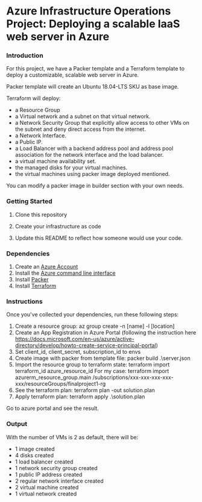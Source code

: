 # Azure Infrastructure Operations Project: Deploying a scalable IaaS web server in Azure

### Introduction
For this project, we have a Packer template and a Terraform template to deploy a customizable, scalable web server in Azure.

Packer template will create an Ubuntu 18.04-LTS SKU as base image.

Terraform will deploy:
- a Resource Group
- a Virtual network and a subnet on that virtual network.
- a Network Security Group that explicitly allow access to other VMs on the subnet and deny direct access from the internet.
- a Network Interface.
- a Public IP.
- a Load Balancer with a backend address pool and address pool association for the network interface and the load balancer.
- a virtual machine availability set.
- the managed disks for your virtual machines.
- the virtual machines using packer image deployed mentioned.
  
You can modify a packer image in builder section with your own needs.


### Getting Started
1. Clone this repository

2. Create your infrastructure as code

3. Update this README to reflect how someone would use your code.

### Dependencies
1. Create an [Azure Account](https://portal.azure.com) 
2. Install the [Azure command line interface](https://docs.microsoft.com/en-us/cli/azure/install-azure-cli?view=azure-cli-latest)
3. Install [Packer](https://www.packer.io/downloads)
4. Install [Terraform](https://www.terraform.io/downloads.html)

### Instructions
Once you've collected your dependencies, run these following steps:
1. Create a resource group: az group create -n [name] -l [location]
2. Create an App Registration in Azure Portal (following the instruction here https://docs.microsoft.com/en-us/azure/active-directory/develop/howto-create-service-principal-portal)
3. Set client_id, client_secret, subscription_id to envs
4. Create image with packer from template file: packer build .\server.json
5. Import the resource group to terraform state: terraform import terraform_id azure_resource_id
   For my case: terraform import azurerm_resource_group.main /subscriptions/xxx-xxx-xxx-xxx-xxx/resourceGroups/finalproject1-rg
6. See the terraform plan: terraform plan -out solution.plan
7. Apply terraform plan: terraform apply .\solution.plan
   
Go to azure portal and see the result.
 


### Output
With the number of VMs is 2 as default, there will be:

- 1 image created
- 4 disks created
- 1 load balancer created
- 1 network security group created
- 1 public IP address created
- 2 regular network interface created
- 2 virtual machine created
- 1 virtual network created